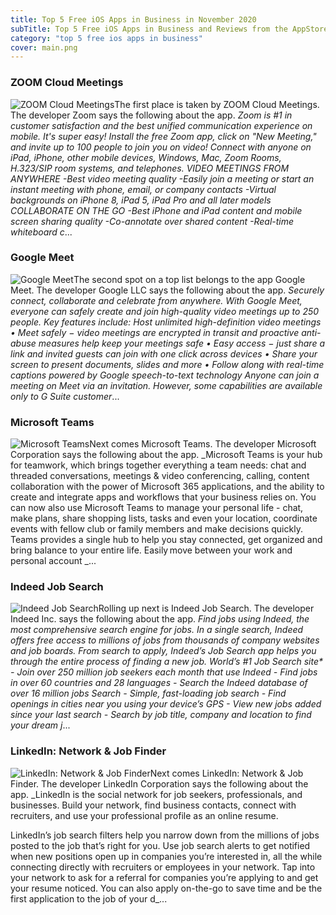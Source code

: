 ```yaml
---
title: Top 5 Free iOS Apps in Business in November 2020
subTitle: Top 5 Free iOS Apps in Business and Reviews from the AppStore in November 2020.
category: "top 5 free ios apps in business"
cover: main.png
---
```


### ZOOM Cloud Meetings

![ZOOM Cloud Meetings](https://is3-ssl.mzstatic.com/image/thumb/Purple114/v4/23/17/39/23173991-2a91-7cd5-55e8-e77870f0976c/AppIcon-0-0-1x_U007emarketing-0-0-0-9-0-85-220.png/100x100bb.png)The first place is taken by ZOOM Cloud Meetings. The developer Zoom says the following about the app. _Zoom is #1 in customer satisfaction and the best unified communication experience on mobile.  It's super easy! Install the free Zoom app, click on "New Meeting," and invite up to 100 people to join you on video! Connect with anyone on iPad, iPhone, other mobile devices, Windows, Mac, Zoom Rooms, H.323/SIP room systems, and telephones.  VIDEO MEETINGS FROM ANYWHERE -Best video meeting quality -Easily join a meeting or start an instant meeting with phone, email, or company contacts -Virtual backgrounds on iPhone 8, iPad 5, iPad Pro and all later models  COLLABORATE ON THE GO -Best iPhone and iPad content and mobile screen sharing quality -Co-annotate over shared content -Real-time whiteboard c_...

### Google Meet

![Google Meet](https://is3-ssl.mzstatic.com/image/thumb/Purple124/v4/8a/50/14/8a5014d8-726c-16f6-b41c-d975f01e63cf/contsched.owzmyylo.png/100x100bb.png)The second spot on a top list belongs to the app Google Meet. The developer Google LLC says the following about the app. _Securely connect, collaborate and celebrate from anywhere. With Google Meet, everyone can safely create and join high-quality video meetings up to 250 people.  Key features include:  Host unlimited high-definition video meetings • Meet safely − video meetings are encrypted in transit and proactive anti-abuse measures help keep your meetings safe • Easy access − just share a link and invited guests can join with one click across devices • Share your screen to present documents, slides and more • Follow along with real-time captions powered by Google speech-to-text technology  Anyone can join a meeting on Meet via an invitation. However, some capabilities are available only to G Suite customer_...

### Microsoft Teams

![Microsoft Teams](https://is1-ssl.mzstatic.com/image/thumb/Purple124/v4/6a/63/73/6a637307-2c6d-e036-fda9-b6799df4ce05/AppIcon-0-0-1x_U007emarketing-0-0-0-7-0-0-sRGB-0-0-0-GLES2_U002c0-512MB-85-220-0-0.png/100x100bb.png)Next comes Microsoft Teams. The developer Microsoft Corporation says the following about the app. _Microsoft Teams is your hub for teamwork, which brings together everything a team needs: chat and threaded conversations, meetings & video conferencing, calling, content collaboration with the power of Microsoft 365 applications, and the ability to create and integrate apps and workflows that your business relies on.  You can now also use Microsoft Teams to manage your personal life - chat, make plans, share shopping lists, tasks and even your location, coordinate events with fellow club or family members and make decisions quickly. Teams provides a single hub to help you stay connected, get organized and bring balance to your entire life.  Easily move between your work and personal account _...

### Indeed Job Search

![Indeed Job Search](https://is4-ssl.mzstatic.com/image/thumb/Purple114/v4/e8/83/44/e883440b-b10d-cad4-f2e4-34e744482953/AppIcon-0-0-1x_U007emarketing-0-0-0-7-0-0-sRGB-0-0-0-GLES2_U002c0-512MB-85-220-0-0.png/100x100bb.png)Rolling up next is Indeed Job Search. The developer Indeed Inc. says the following about the app. _Find jobs using Indeed, the most comprehensive search engine for jobs. In a single search, Indeed offers free access to millions of jobs from thousands of company websites and job boards.  From search to apply, Indeed’s Job Search app helps you through the entire process of finding a new job.  World’s #1 Job Search site* - Join over 250 million job seekers each month that use Indeed - Find jobs in over 60 countries and 28 languages - Search the Indeed database of over 16 million jobs  Search - Simple, fast-loading job search  - Find openings in cities near you using your device’s GPS - View new jobs added since your last search - Search by job title, company and location to find your dream j_...

### LinkedIn: Network & Job Finder

![LinkedIn: Network & Job Finder](https://is2-ssl.mzstatic.com/image/thumb/Purple114/v4/f8/10/62/f81062e0-7431-e43f-2c9d-aeb133d2153d/AppIcon-0-0-1x_U007emarketing-0-0-0-7-0-0-sRGB-0-0-0-GLES2_U002c0-512MB-85-220-0-0.png/100x100bb.png)Next comes LinkedIn: Network & Job Finder. The developer LinkedIn Corporation says the following about the app. _LinkedIn is the social network for job seekers, professionals, and businesses. Build your network, find business contacts, connect with recruiters, and use your professional profile as an online resume.  LinkedIn’s job search filters help you narrow down from the millions of jobs posted to the job that’s right for you. Use job search alerts to get notified when new positions open up in companies you’re interested in, all the while connecting directly with recruiters or employees in your network. Tap into your network to ask for a referral for companies you’re applying to and get your resume noticed. You can also apply on-the-go to save time and be the first application to the job of your d_...

